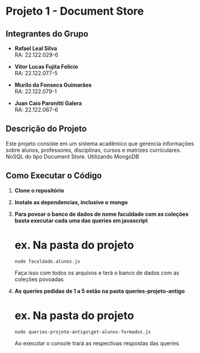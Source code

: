 # Projeto 1 - Document Store

## Integrantes do Grupo

- **Rafael Leal Silva**  
  RA: 22.122.029-6

- **Vitor Lucas Fujita Felício**  
  RA: 22.122.077-5

- **Murilo da Fonseca Guimarães**  
  RA: 22.122.079-1

- **Juan Caio Paronitti Galera**  
  RA: 22.122.067-6

## Descrição do Projeto

Este projeto consiste em um sistema acadêmico que gerencia informações sobre alunos, professores, disciplinas, cursos e matrizes curriculares.
NoSQL do tipo Document Store.
Utilizando MongoDB

## Como Executar o Código

1. **Clone o repositório**

2. **Instale as dependencias, inclusive o mongo**

3. **Para povoar o banco de dados de nome faculdade com as coleções basta executar cada uma das queries em javascript**
    # ex. Na pasta do projeto
    
    ``` 
    node faculdade.alunos.js
    ```
    Faça isso com todos os arquivos e terá o banco de dados com as coleções povoadas

4. **As queries pedidas de 1 a 5 estão na pasta queries-projeto-antigo**
    # ex. Na pasta do projeto
    
    ``` 
    node queries-projeto-antigo\get-alunos-formados.js
    ``` 
    Ao executar o console trará as respectivas respostas das queries
